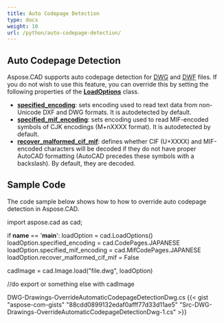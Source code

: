 ```yaml
---
title: Auto Codepage Detection
type: docs
weight: 10
url: /python/auto-codepage-detection/
---
```


## **Auto Codepage Detection**

Aspose.CAD supports auto codepage detection for [DWG](https://docs.fileformat.com/cad/dwg/) and [DWF](https://docs.fileformat.com/cad/dwf/) files. If you do not wish to use this feature, you can override this by setting the following properties of the [**LoadOptions**](https://reference.aspose.com/cad/net/aspose.cad/loadoptions) class.

- [**specified_encoding**](https://reference.aspose.com/cad/net/aspose.cad/loadoptions/properties/specifiedencoding): sets encoding used to read text data from non-Unicode DXF and DWG formats. It is autodetected by default.
- [**specified_mif_encoding**](https://reference.aspose.com/cad/net/aspose.cad/loadoptions/properties/specifiedmifencoding): sets encoding used to read MIF-encoded symbols of CJK encodings (M+nXXXX format). It is autodetected by default.
- [**recover_malformed_cif_mif**](https://reference.aspose.com/cad/net/aspose.cad/loadoptions/properties/recovermalformedcifmif): defines whether CIF (U+XXXX) and MIF-encoded characters will be decoded if they do not have proper AutoCAD formatting (AutoCAD precedes these symbols with a backslash). By default, they are decoded.

## Sample Code

The code sample below shows how to how to override auto codepage detection in Aspose.CAD.

import aspose.cad as cad;

if __name__ == '__main__':
   loadOption = cad.LoadOptions()
loadOption.specified_encoding = cad.CodePages.JAPANESE
loadOption.specified_mif_encoding = cad.MifCodePages.JAPANESE
loadOption.recover_malformed_cif_mif = False

cadImage = cad.Image.load("file.dwg", loadOption)

//do export or something else with cadImage

DWG-Drawings-OverrideAutomaticCodepageDetectionDwg.cs
{{< gist "aspose-com-gists" "88cdd0899132edaf0afff77d33d11ae5" "Src-DWG-Drawings-OverrideAutomaticCodepageDetectionDwg-1.cs" >}}
